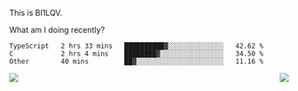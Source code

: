 This is BI1LQV.

What am I doing recently?

<!--START_SECTION:waka-->

```text
TypeScript   2 hrs 33 mins   ██████████▓░░░░░░░░░░░░░░   42.62 %
C            2 hrs 4 mins    ████████▓░░░░░░░░░░░░░░░░   34.50 %
Other        40 mins         ██▓░░░░░░░░░░░░░░░░░░░░░░   11.16 %
```

<!--END_SECTION:waka-->
<img align="right" src="https://github-readme-stats.vercel.app/api?username=bi1lqv&show_icons=true&count_private=true">

<img src="https://metrics.lecoq.io/bi1lqv?template=classic&base.activity=0&base.community=0&base.repositories=0&base.metadata=0&isocalendar=1&base=header%2C%20activity%2C%20community%2C%20repositories%2C%20metadata&base.indepth=false&base.hireable=false&isocalendar=false&isocalendar.duration=full-year&config.timezone=Asia%2FShanghai">
